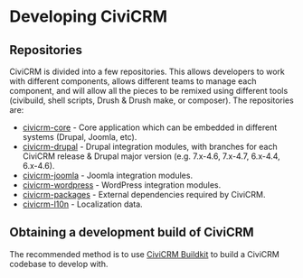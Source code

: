 # Developing CiviCRM

## Repositories

CiviCRM is divided into a few repositories. This allows developers to work
with different components, allows different teams to manage each component,
and will allow all the pieces to be remixed using different tools (civibuild,
shell scripts, Drush & Drush make, or composer). The repositories are:

-   [civicrm-core](https://github.com/civicrm/civicrm-core/) -
    Core application which can be embedded in different systems
    (Drupal, Joomla, etc).
-   [civicrm-drupal](https://github.com/civicrm/civicrm-drupal/) -
    Drupal integration modules, with branches for each CiviCRM release &
    Drupal major version (e.g. 7.x-4.6, 7.x-4.7, 6.x-4.4, 6.x-4.6).
-   [civicrm-joomla](https://github.com/civicrm/civicrm-joomla/) -
    Joomla integration modules.
-   [civicrm-wordpress](https://github.com/civicrm/civicrm-wordpress/) -
    WordPress integration modules.
-   [civicrm-packages](https://github.com/civicrm/civicrm-packages/) -
    External dependencies required by CiviCRM.
-   [civicrm-l10n](https://github.com/civicrm/civicrm-l10n/) -
    Localization data.

## Obtaining a development build of CiviCRM

The recommended method is to use
[CiviCRM Buildkit](https://github.com/civicrm/civicrm-buildkit/) to build a
CiviCRM codebase to develop with.
